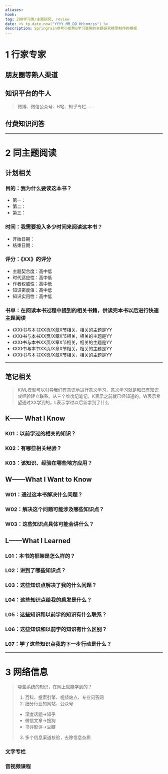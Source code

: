 ```yaml
---
aliases: 
hook: 
tag: 200学习类/主题研究, review
date: <% tp.date.now("YYYY_MM_DD HH:mm:ss") %>
description: Springrain参考小能熊&学习骇客的主题研究模型制作的模板
---
```

# 1 行家专家
## 朋友圈等熟人渠道

## 知识平台的牛人
> 微博、微信公众号、B站、知乎专栏……

## 付费知识问答

---
# 2 同主题阅读
## 计划相关
### 目的：我为什么要读这本书？
- 第一：
- 第二：
- 第三：

### 时间：我需要投入多少时间来阅读这本书？
- 开始日期：
- 结束日期：

### 评分：《XX》的评分
- 主题契合度：高中低
- 时代适应性：高中低
- 作者权威性：高中低
- 知识密度值：高中低
- 知识实用性：高中低

### 书单：在阅读本书过程中提到的相关书籍，供读完本书以后进行快速主题阅读
- 《XX》书与本书XX页/X章X节相关，相关的主题是YY
- 《XX》书与本书XX页/X章X节相关，相关的主题是YY
- 《XX》书与本书XX页/X章X节相关，相关的主题是YY
- 《XX》书与本书XX页/X章X节相关，相关的主题是YY
- 《XX》书与本书XX页/X章X节相关，相关的主题是YY
---
## 笔记相关
> KWL模型可以引导我们有意识地进行意义学习，意义学习就是和已有知识或经验建立联系。从三个维度记笔记，K表示之前就已经知道的，W表示希望通过XX学到的，L表示学过以后新学到了什么

## K—— What I Know
### K01：以前学过的相关的知识？

### K02：有哪些相关经验？

### K03：该知识、经验在哪些地方应用？

## W——What I Want to Know
### W01：通过这本书解决什么问题？

### W02：解决这个问题可能涉及哪些知识点？

### W03：这些知识点具体可能会讲什么？

## L——What I Learned
### L01：本书的框架是怎么样的？

### L02：讲到了哪些知识点？

### L03：这些知识点解决了我的什么问题？

### L04：这些知识点给我的启发是什么？

### L05：这些知识和以前学的知识有什么联系？

### L06：这些知识和以前学的知识有什么区别？

### L07：学了这些知识点我的下一步行动是什么？

---
# 3 网络信息
> 哪些系统的知识，在网上就能学到的？
> 1. 百科、搜索引擎、视频站点、专业问答网
> 2. 细分行业的网站、公众号
>  - 深度话题→知乎
>  - 微信文章→搜狗
>  - 书评影评→豆瓣
> 3. 多个信息渠道核验，去除信息杂质

### 文字专栏

### 音视频课程
